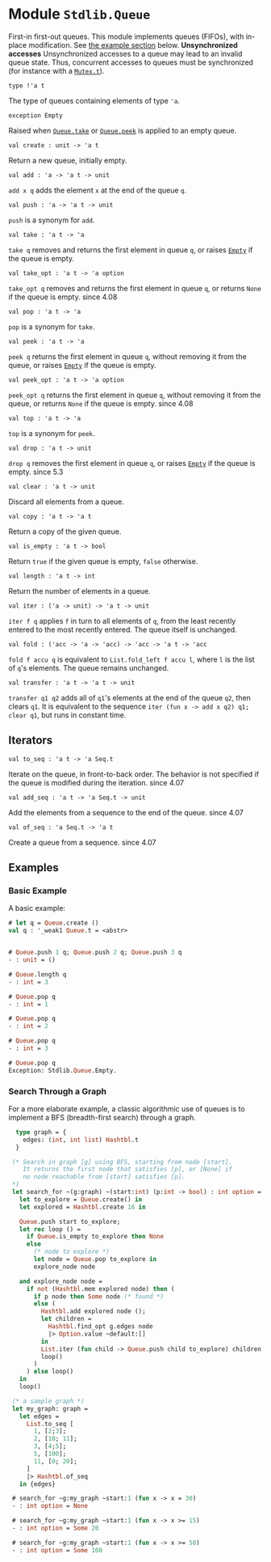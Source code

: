 # Module `Stdlib.Queue`
First-in first-out queues.
This module implements queues (FIFOs), with in-place modification. See [the example section](./#examples) below.
**Unsynchronized accesses**
Unsynchronized accesses to a queue may lead to an invalid queue state. Thus, concurrent accesses to queues must be synchronized (for instance with a [`Mutex.t`](./Stdlib-Mutex.md#type-t)).
```
type !'a t
```
The type of queues containing elements of type `'a`.
```
exception Empty
```
Raised when [`Queue.take`](./#val-take) or [`Queue.peek`](./#val-peek) is applied to an empty queue.
```
val create : unit -> 'a t
```
Return a new queue, initially empty.
```
val add : 'a -> 'a t -> unit
```
`add x q` adds the element `x` at the end of the queue `q`.
```
val push : 'a -> 'a t -> unit
```
`push` is a synonym for `add`.
```
val take : 'a t -> 'a
```
`take q` removes and returns the first element in queue `q`, or raises [`Empty`](./#exception-Empty) if the queue is empty.
```
val take_opt : 'a t -> 'a option
```
`take_opt q` removes and returns the first element in queue `q`, or returns `None` if the queue is empty.
since 4.08
```
val pop : 'a t -> 'a
```
`pop` is a synonym for `take`.
```
val peek : 'a t -> 'a
```
`peek q` returns the first element in queue `q`, without removing it from the queue, or raises [`Empty`](./#exception-Empty) if the queue is empty.
```
val peek_opt : 'a t -> 'a option
```
`peek_opt q` returns the first element in queue `q`, without removing it from the queue, or returns `None` if the queue is empty.
since 4.08
```
val top : 'a t -> 'a
```
`top` is a synonym for `peek`.
```
val drop : 'a t -> unit
```
`drop q` removes the first element in queue `q`, or raises [`Empty`](./#exception-Empty) if the queue is empty.
since 5.3
```
val clear : 'a t -> unit
```
Discard all elements from a queue.
```
val copy : 'a t -> 'a t
```
Return a copy of the given queue.
```
val is_empty : 'a t -> bool
```
Return `true` if the given queue is empty, `false` otherwise.
```
val length : 'a t -> int
```
Return the number of elements in a queue.
```
val iter : ('a -> unit) -> 'a t -> unit
```
`iter f q` applies `f` in turn to all elements of `q`, from the least recently entered to the most recently entered. The queue itself is unchanged.
```
val fold : ('acc -> 'a -> 'acc) -> 'acc -> 'a t -> 'acc
```
`fold f accu q` is equivalent to `List.fold_left f accu l`, where `l` is the list of `q`'s elements. The queue remains unchanged.
```
val transfer : 'a t -> 'a t -> unit
```
`transfer q1 q2` adds all of `q1`'s elements at the end of the queue `q2`, then clears `q1`. It is equivalent to the sequence `iter (fun x -> add x q2) q1; clear q1`, but runs in constant time.
## Iterators
```
val to_seq : 'a t -> 'a Seq.t
```
Iterate on the queue, in front-to-back order. The behavior is not specified if the queue is modified during the iteration.
since 4.07
```
val add_seq : 'a t -> 'a Seq.t -> unit
```
Add the elements from a sequence to the end of the queue.
since 4.07
```
val of_seq : 'a Seq.t -> 'a t
```
Create a queue from a sequence.
since 4.07
## Examples
### Basic Example
A basic example:
```ocaml
# let q = Queue.create ()
val q : '_weak1 Queue.t = <abstr>


# Queue.push 1 q; Queue.push 2 q; Queue.push 3 q
- : unit = ()

# Queue.length q
- : int = 3

# Queue.pop q
- : int = 1

# Queue.pop q
- : int = 2

# Queue.pop q
- : int = 3

# Queue.pop q
Exception: Stdlib.Queue.Empty.
```
### Search Through a Graph
For a more elaborate example, a classic algorithmic use of queues is to implement a BFS (breadth-first search) through a graph.
```ocaml
  type graph = {
    edges: (int, int list) Hashtbl.t
  }

 (* Search in graph [g] using BFS, starting from node [start].
    It returns the first node that satisfies [p], or [None] if
    no node reachable from [start] satisfies [p].
 *)
 let search_for ~(g:graph) ~(start:int) (p:int -> bool) : int option =
   let to_explore = Queue.create() in
   let explored = Hashtbl.create 16 in

   Queue.push start to_explore;
   let rec loop () =
     if Queue.is_empty to_explore then None
     else
       (* node to explore *)
       let node = Queue.pop to_explore in
       explore_node node

   and explore_node node =
     if not (Hashtbl.mem explored node) then (
       if p node then Some node (* found *)
       else (
         Hashtbl.add explored node ();
         let children =
           Hashtbl.find_opt g.edges node
           |> Option.value ~default:[]
         in
         List.iter (fun child -> Queue.push child to_explore) children;
         loop()
       )
     ) else loop()
   in
   loop()

 (* a sample graph *)
 let my_graph: graph =
   let edges =
     List.to_seq [
       1, [2;3];
       2, [10; 11];
       3, [4;5];
       5, [100];
       11, [0; 20];
     ]
     |> Hashtbl.of_seq
   in {edges}

 # search_for ~g:my_graph ~start:1 (fun x -> x = 30)
 - : int option = None

 # search_for ~g:my_graph ~start:1 (fun x -> x >= 15)
 - : int option = Some 20

 # search_for ~g:my_graph ~start:1 (fun x -> x >= 50)
 - : int option = Some 100
```